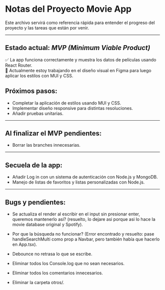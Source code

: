# Notas del Proyecto Movie App

  Este archivo servirá como referencia rápida para entender el progreso del proyecto y las tareas que están por venir.

----------------------------------------------------------------------------------

   ## Estado actual: *MVP (Minimum Viable Product)*

   ✅ La app funciona correctamente y muestra los datos de películas usando React Router.  
   🎨 Actualmente estoy trabajando en el diseño visual en Figma para luego aplicar los estilos con MUI y CSS.

   ## Próximos pasos:

   - Completar la aplicación de estilos usando MUI y CSS.  
   - Implementar diseño responsive para distintas resoluciones.  
   - Añadir pruebas unitarias.  

----------------------------------------------------------------------------------

  ## Al finalizar el MVP pendientes:

   - Borrar las branches innecesarias.

----------------------------------------------------------------------------------

  ## Secuela de la app:

   - Añadir Log in con un sistema de autenticación con Node.js y MongoDB.
   - Manejo de listas de favoritos y listas personalizadas con Node.js.

----------------------------------------------------------------------------------

   ## Bugs y pendientes:

   - Se actualiza el render al escribir en el input sin presionar enter, queremos mantenerlo asi? 
   (resuelto, lo dejare asi porque asi lo hace la movie database original y Spotify).

   - Por que la búsqueda no funcionar? 
   (Error encontrado y resuelto: pase handleSearchMulti como prop a Navbar, pero también había que hacerlo en App.tsx).

   - Debounce no retrasa lo que se escribe.
   
   - Eliminar todos los Console.log que no sean necesarios.

   - Eliminar todos los comentarios innecesarios.

   - Eliminar la carpeta otros/.



